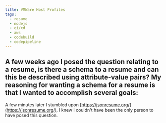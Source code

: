 ```yaml
---
title: VMWare Host Profiles
tags:
  - resume
  - nodejs
  - ci/cd
  - aws
  - codebuild
  - codepipeline
---
```



A few weeks ago I posed the question relating to a resume, is there a schema to a resume and can this be described using attribute-value pairs? My reasoning for wanting a schema for a resume is that I wanted to accomplish several goals:
  - 

A few minutes later I stumbled upon [https://jsonresume.org/](https://jsonresume.org/). I knew I couldn't have been the only person to have posed this question.